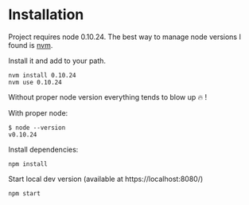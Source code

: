 # Installation

Project requires node 0.10.24. The best way to manage node versions 
I found is [nvm](https://github.com/creationix/nvm).

Install it and add to your path.

    nvm install 0.10.24
    nvm use 0.10.24

Without proper node version everything tends to blow up :fire: ! 

With proper node:

    $ node --version                                                                 
    v0.10.24

Install dependencies:
    
    npm install 

Start local dev version (available at https://localhost:8080/)

    npm start


